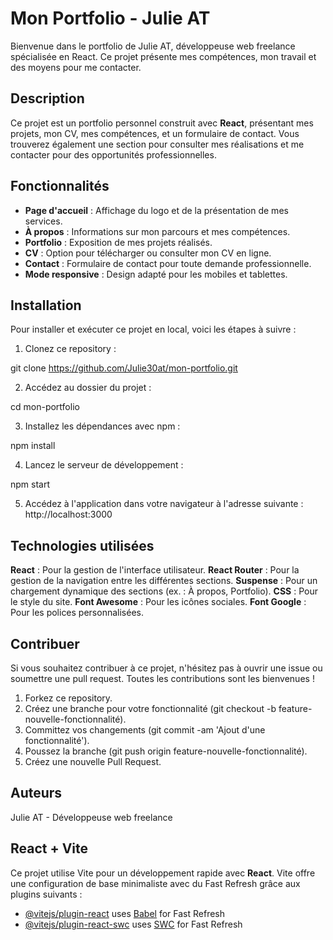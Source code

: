 # Mon Portfolio - Julie AT
Bienvenue dans le portfolio de Julie AT, développeuse web freelance spécialisée en React. 
Ce projet présente mes compétences, mon travail et des moyens pour me contacter.

## Description
Ce projet est un portfolio personnel construit avec **React**, présentant mes projets, mon CV, mes compétences, et un formulaire de contact. Vous trouverez également une section pour consulter mes réalisations et me contacter pour des opportunités professionnelles.

## Fonctionnalités
- **Page d'accueil** : Affichage du logo et de la présentation de mes services.
- **À propos** : Informations sur mon parcours et mes compétences.
- **Portfolio** : Exposition de mes projets réalisés.
- **CV** : Option pour télécharger ou consulter mon CV en ligne.
- **Contact** : Formulaire de contact pour toute demande professionnelle.
- **Mode responsive** : Design adapté pour les mobiles et tablettes.

## Installation
Pour installer et exécuter ce projet en local, voici les étapes à suivre :

1. Clonez ce repository :

git clone https://github.com/Julie30at/mon-portfolio.git

2. Accédez au dossier du projet :

cd mon-portfolio

3. Installez les dépendances avec npm :

npm install

4. Lancez le serveur de développement :

npm start

5. Accédez à l'application dans votre navigateur à l'adresse suivante : http://localhost:3000

## Technologies utilisées
**React** : Pour la gestion de l'interface utilisateur.
**React Router** : Pour la gestion de la navigation entre les différentes sections.
**Suspense** : Pour un chargement dynamique des sections (ex. : À propos, Portfolio).
**CSS** : Pour le style du site.
**Font Awesome** : Pour les icônes sociales.
**Font Google** : Pour les polices personnalisées.

## Contribuer
Si vous souhaitez contribuer à ce projet, n'hésitez pas à ouvrir une issue ou soumettre une pull request. Toutes les contributions sont les bienvenues !

1. Forkez ce repository.
2. Créez une branche pour votre fonctionnalité (git checkout -b feature-nouvelle-fonctionnalité).
3. Committez vos changements (git commit -am 'Ajout d'une fonctionnalité').
4. Poussez la branche (git push origin feature-nouvelle-fonctionnalité).
5. Créez une nouvelle Pull Request.

## Auteurs
Julie AT - Développeuse web freelance

## React + Vite

Ce projet utilise Vite pour un développement rapide avec **React**.
Vite offre une configuration de base minimaliste avec du Fast Refresh grâce aux plugins suivants :

- [@vitejs/plugin-react](https://github.com/vitejs/vite-plugin-react/blob/main/packages/plugin-react/README.md) uses [Babel](https://babeljs.io/) for Fast Refresh
- [@vitejs/plugin-react-swc](https://github.com/vitejs/vite-plugin-react-swc) uses [SWC](https://swc.rs/) for Fast Refresh
